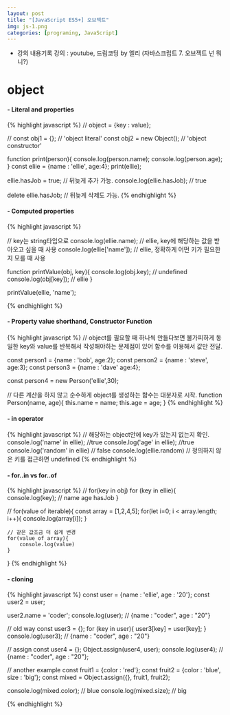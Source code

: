 ```yaml
---
layout: post
title: "[JavaScript ES5+] 오브젝트"
img: js-1.png
categories: [programing, JavaScript]
---
```

* 강의 내용기록
강의 : youtube, 드림코딩 by 엘리 (자바스크립트 7. 오브젝트 넌 뭐니?)
 

# object
#### - Literal and properties
{% highlight javascript %} 
// object = {key : value};

// 
const obj1 = {};  // 'object literal'
const obj2 = new Object();  // 'object constructor'

function print(person){
    console.log(person.name);
    console.log(person.age);
}
const eliie = {name : 'ellie', age:4};
print(ellie);

ellie.hasJob = true; // 뒤늦게 추가 가능.
console.log(ellie.hasJob); // true

delete ellie.hasJob; // 뒤늦게 삭제도 가능.
{% endhighlight %}

#### - Computed properties
{% highlight javascript %} 

// key는 string타입으로
console.log(ellie.name); // ellie, key에 해당하는 값을 받아오고 싶을 때 사용
console.log(ellie['name']); // ellie, 정확하게 어떤 키가 필요한지 모를 때 사용

function printValue(obj, key){
    console.log(obj.key); // undefined
    console.log(obj[key]); // ellie 
}

printValue(ellie, 'name');

{% endhighlight %}

#### - Property value shorthand, Constructor Function
{% highlight javascript %} 
// object를 필요할 때 하나씩 만들다보면 불가피하게 동일한 key와 value를 반복해서 작성해야하는 문제점이 있어 함수를 이용해서 값만 전달.

const person1 = {name : 'bob', age:2};
const person2 = {name : 'steve', age:3};
const person3 = {name : 'dave' age:4};

const person4 = new Person('ellie',30);

// 다른 계산을 하지 않고 순수하게 object를 생성하는 함수는 대분자로 시작.
function Person(name, age){
   this.name = name;
   this.age = age;
}
{% endhighlight %}

#### - in operator
{% highlight javascript %} 
// 해당하는 object안에 key가 있는지 없는지 확인.
console.log('name' in ellie); //true
console.log('age' in ellie); //true
console.log('random' in ellie) // false
console.log(ellie.random) // 정의하지 않은 키를 접근하면 undefined
{% endhighlight %}

#### - for..in vs for..of
{% highlight javascript %} 
// for(key in obj)
for (key in ellie){
    console.log(key); // name age hasJob
}

// for(value of iterable){
    const array = [1,2,4,5];
    for(let i=0; i < array.length; i++){
        console.log(array[i]);
    }

    // 같은 값조금 더 쉽게 변경
    for(value of array){
        console.log(value)
    }
}
{% endhighlight %}

#### - cloning
{% highlight javascript %} 
const user = {name : 'ellie', age : '20'};
const user2 = user;

user2.name = 'coder';
console.log(user); // {name : "coder", age : "20"}

// old way
const user3 = {};
for (key in user){
    user3[key] = user[key];
}
console.log(user3); // {name : "coder", age : "20"}

// assign
const user4 = {};
Object.assign(user4, user);
console.log(user4); // {name : "coder", age : "20"};

// another example
const fruit1 = {color : 'red'};
const fruit2 = {color : 'blue', size : 'big'};
const mixed = Object.assign({}, fruit1, fruit2);

console.log(mixed.color); // blue
console.log(mixed.size); // big

{% endhighlight %}


